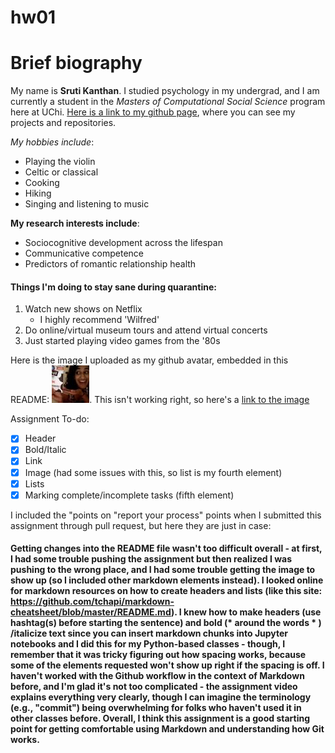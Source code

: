 # hw01

# Brief biography

My name is **Sruti Kanthan**. I studied psychology in my undergrad, and I am currently a student in the _Masters of Computational Social Science_ program here at UChi. [Here is a link to my github page](https://github.com/skanthan95), where you can see my projects and repositories. 

*My hobbies include*:
- Playing the violin
- Celtic or classical
- Cooking
- Hiking
- Singing and listening to music

__My research interests include__:
  - Sociocognitive development across the lifespan
  - Communicative competence
  - Predictors of romantic relationship health
  
#### Things I'm doing to stay sane during quarantine:
1. Watch new shows on Netflix
    - I highly recommend 'Wilfred'
2. Do online/virtual museum tours and attend virtual concerts
3. Just started playing video games from the '80s
                  
Here is the image I uploaded as my github avatar, embedded in this README: ![sruti](sruti.jpg). This isn't working right, so here's a [link to the image](https://avatars1.githubusercontent.com/u/56130450?s=60&u=b095b0688fc8d977faa0ff2480257e413ea21437&v=4)

Assignment To-do:
- [x] Header
- [x] Bold/Italic
- [x] Link
- [x] Image (had some issues with this, so list is my fourth element)
- [x] Lists
- [x] Marking complete/incomplete tasks (fifth element)

I included the "points on "report your process" points when I submitted this assignment through pull request, but here they are just in case:

#### Getting changes into the README file wasn't too difficult overall - at first, I had some trouble pushing the assignment but then realized I was pushing to the wrong place, and I had some trouble getting the image to show up (so I included other markdown elements instead). I looked online for markdown resources on how to create headers and lists (like this site: https://github.com/tchapi/markdown-cheatsheet/blob/master/README.md). I knew how to make headers (use hashtag(s) before starting the sentence) and bold (* around the words * ) /italicize text since you can insert markdown chunks into Jupyter notebooks and I did this for my Python-based classes - though, I remember that it was tricky figuring out how spacing works, because some of the elements requested won't show up right if the spacing is off. I haven't worked with the Github workflow in the context of Markdown before, and I'm glad it's not too complicated - the assignment video explains everything very clearly, though I can imagine the terminology (e.g., "commit") being overwhelming for folks who haven't used it in other classes before. Overall, I think this assignment is a good starting point for getting comfortable using Markdown and understanding how Git works.
